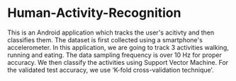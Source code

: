 # Human-Activity-Recognition

This is an Android application which tracks the user's acitivty and then classifies them.
The dataset is first collected using a smartphone's accelerometer.
In this application, we are going to track 3 activities walking, running and eating.
The data sampling frequency is over 10 Hz for proper accuracy.
We then classify the activities using Support Vector Machine.
For the validated test accuracy, we use ‘K-fold cross-validation technique’.
